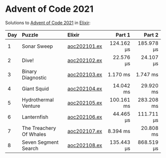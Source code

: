 # Advent of Code 2021

Solutions to [Advent of Code 2021](https://adventofcode.com/2021/) in [Elixir](https://elixir-lang.org/):

| Day  | Puzzle                  | Elixir                                                  |     Part 1 |     Part 2 |
| :--- | :---------------------- | :------------------------------------------------------ | ---------: | ---------: |
| 1    | Sonar Sweep             | [aoc202101.ex](01_sonar_sweep/aoc202101.ex)             | 124.162 µs | 185.978 µs |
| 2    | Dive!                   | [aoc202102.ex](02_dive/aoc202102.ex)                    |  22.576 µs |  24.107 µs |
| 3    | Binary Diagnostic       | [aoc202103.ex](03_binary_diagnostic/aoc202103.ex)       |   1.170 ms |   1.747 ms |
| 4    | Giant Squid             | [aoc202104.ex](04_giant_squid/aoc202104.ex)             |  14.042 ms |  29.920 ms |
| 5    | Hydrothermal Venture    | [aoc202105.ex](05_hydrothermal_venture/aoc202105.ex)    | 100.161 ms | 283.208 ms |
| 6    | Lanternfish             | [aoc202106.ex](06_lanternfish/aoc202106.ex)             |  44.465 µs | 111.711 µs |
| 7    | The Treachery Of Whales | [aoc202107.ex](07_the_treachery_of_whales/aoc202107.ex) |   8.394 ms |  20.808 ms |
| 8    | Seven Segment Search    | [aoc202108.ex](08_seven_segment_search/aoc202108.ex)    | 135.443 µs | 868.519 µs |
